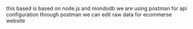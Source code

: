 this based is based on node.js and mondodb
we are using postman for api configuration
through postman we can edit raw data for ecommerse website
